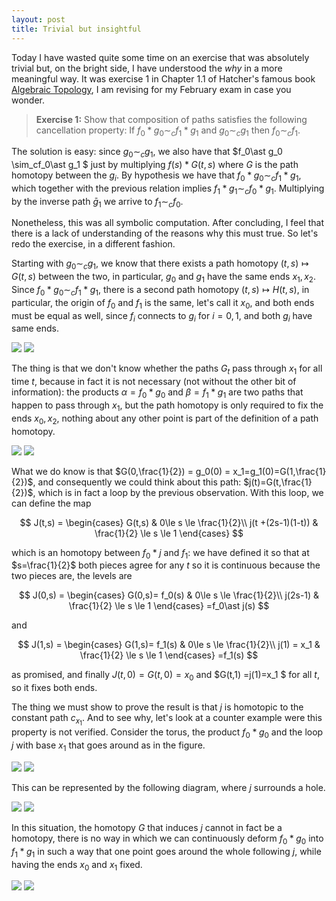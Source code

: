 ```yaml
---
layout: post
title: Trivial but insightful
---
```


Today I have wasted quite some time on an exercise that was absolutely trivial but, on the bright side, I have understood the *why*  in a more meaningful way. It was exercise 1 in Chapter 1.1 of Hatcher's famous book [Algebraic Topology](http://pi.math.cornell.edu/~hatcher/AT/ATpage.html), I am revising for my February exam in case you wonder.

> **Exercise 1:**  Show that composition of paths satisfies the following cancellation property: If $f_0 \ast  g_0 \sim_c f_1 \ast g_1$ and $g_0 \sim_c g_1$ then $f_0 \sim_c f_1$.

The solution is easy: since $g_0\sim_cg_1$, we also have that $f_0\ast g_0 \sim_cf_0\ast g_1 $ just by multiplying $f(s)\ast G(t,s)$ where $G$ is the path homotopy between the $g_i$. By hypothesis we have that $f_0\ast g_0\sim_cf_1\ast g_1$, which together with the previous relation implies $f_1\ast g_1\sim_cf_0\ast g_1$. Multiplying by the inverse path $\bar g_1$ we arrive to $f_1 \sim_c f_0$.

Nonetheless, this was all symbolic computation. After concluding, I feel that there is a lack of understanding of the reasons why this must true. So let's redo the exercise, in a different fashion.

Starting with $g_0\sim_cg_1$, we know that there exists a path homotopy $(t,s)\mapsto G(t,s)$ between the two, in particular, $g_0$ and $g_1$ have the same ends $x_1,x_2$. Since $f_0\ast g_0\sim_cf_1\ast g_1$, there is a second path homotopy $(t,s)\mapsto H(t,s)$, in particular, the origin of $f_0$ and $f_1$ is the same, let's call it $x_0$, and both ends must be equal as well, since $f_i$ connects to $g_i$ for $i=0,1$, and both $g_i$ have same ends.

<img src="/pictures/2021-01-02-trivial but insightful/diagram-1-light@2x.png" class="pic_lightmode">
<img src="/pictures/2021-01-02-trivial but insightful/diagram-1-dark@2x.png" class="pic_darkmode">

The thing is that we don't know whether the paths $G_t$ pass through $x_1$ for all time $t$, because in fact it is not necessary (not without the other bit of information): the products $\alpha=f_0\ast g_0$ and $\beta=f_1\ast g_1$ are two paths that happen to pass through $x_1$, but the path homotopy is only required to fix the ends $x_0, x_2$, nothing about any other point is part of the definition of a path homotopy.

<img src="/pictures/2021-01-02-trivial but insightful/diagram-2-light@2x.png" class="pic_lightmode">
<img src="/pictures/2021-01-02-trivial but insightful/diagram-2-dark@2x.png" class="pic_darkmode">

What we do know is that $G(0,\frac{1}{2}) = g_0(0) = x_1=g_1(0)=G(1,\frac{1}{2})$, and consequently we could think about this path: $j(t)=G(t,\frac{1}{2})$, which is in fact a loop by the previous observation. With this loop, we can define the map


$$
J(t,s) = \begin{cases}
G(t,s) & 0\le s \le \frac{1}{2}\\
j(t +(2s-1)(1-t)) & \frac{1}{2} \le s \le 1
\end{cases}
$$


which is an homotopy between $f_0\ast j$ and $f_1$: we have defined it so that at $s=\frac{1}{2}$ both pieces agree for any $t$ so it is continuous because the two pieces are, the levels are


$$
J(0,s) = \begin{cases}
G(0,s)= f_0(s) & 0\le s \le \frac{1}{2}\\
j(2s-1) & \frac{1}{2} \le s \le 1
\end{cases}
=f_0\ast j(s)
$$


and


$$
J(1,s) = \begin{cases}
G(1,s)= f_1(s) & 0\le s \le \frac{1}{2}\\
j(1) = x_1 & \frac{1}{2} \le s \le 1
\end{cases}
=f_1(s)
$$


as promised, and finally $J(t,0) = G(t,0)=x_0$ and $G(t,1) =j(1)=x_1 $ for all $t$, so it fixes both ends.

The thing we must show to prove the result is that $j$ is homotopic to the constant path $c_{x_1}$. And to see why, let's look at a counter example were this property is not verified. Consider the torus, the product $f_0\ast g_0$ and the loop $j$ with base $x_1$ that goes around as in the figure.

<img src="/pictures/2021-01-02-trivial but insightful/diagram-3-light@2x.png" class="pic_lightmode">
<img src="/pictures/2021-01-02-trivial but insightful/diagram-3-dark@2x.png" class="pic_darkmode">

This can be represented by the following diagram, where $j$ surrounds a hole.

<img src="/pictures/2021-01-02-trivial but insightful/diagram-4-light@2x.png" class="pic_lightmode">
<img src="/pictures/2021-01-02-trivial but insightful/diagram-4-dark@2x.png" class="pic_darkmode">

In this situation, the homotopy $G$ that induces $j$ cannot in fact be a homotopy, there is no way in which we can continuously deform $f_0\ast g_0$  into $f_1\ast g_1$ in such a way that one point goes around the whole following $j$, while having the ends $x_0$ and $x_1$ fixed.

<img src="/pictures/2021-01-02-trivial but insightful/diagram-5-light@2x.png" class="pic_lightmode">
<img src="/pictures/2021-01-02-trivial but insightful/diagram-5-dark@2x.png" class="pic_darkmode">
